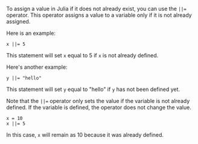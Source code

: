 To assign a value in Julia if it does not already exist, you can use the `||=` operator. This operator assigns a value to a variable only if it is not already assigned.

Here is an example:

```
x ||= 5
```

This statement will set `x` equal to 5 if `x` is not already defined.

Here's another example:

```
y ||= "hello"
```

This statement will set `y` equal to "hello" if `y` has not been defined yet.

Note that the `||=` operator only sets the value if the variable is not already defined. If the variable is defined, the operator does not change the value.

```
x = 10
x ||= 5
```

In this case, `x` will remain as 10 because it was already defined.